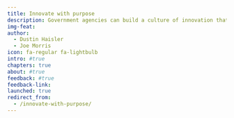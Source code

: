 ```yaml
---
title: Innovate with purpose
description: Government agencies can build a culture of innovation that survives organizational challenges and drives long-term results. Innovation starts with having the right foundation for sustainable, purpose-aligned programs.
img-feat: 
author: 
  - Dustin Haisler
  - Joe Morris
icon: fa-regular fa-lightbulb
intro: #true
chapters: true
about: #true
feedback: #true
feedback-link: 
launched: true
redirect_from:
  - /innovate-with-purpose/
---
```


